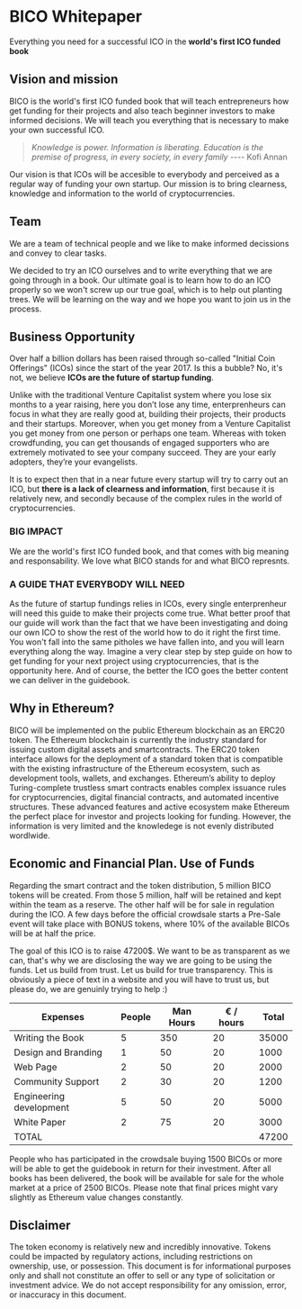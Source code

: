 # BICO Whitepaper

Everything you need for a successful ICO in the **world's first ICO funded book**



## Vision and mission

BICO is the world's first ICO funded book that will teach entrepreneurs how get funding for their projects and also teach beginner investors to make informed decisions. We will teach you everything that is necessary to make your own successful ICO.

> *Knowledge is power. Information is liberating. Education is the premise of progress, in every society, in every family* ---- Kofi Annan

Our vision is that ICOs will be accesible to everybody and perceived as a regular way of funding your own startup. Our mission is to bring clearness, knowledge and information to the world of cryptocurrencies.

  
## Team

We are a team of technical people and we like to make informed decissions and convey to clear tasks.

We decided to try an ICO ourselves and to write everything that we are going through in a book. Our ultimate goal is to learn how to do an ICO properly so we won't screw up our true goal, which is to help out planting trees. We will be learning on the way and we hope you want to join us in the process. 

## Business Opportunity

Over half a billion dollars has been raised through so-called "Initial Coin Offerings" (ICOs) since the start of the year 2017. Is this a bubble? No, it's not, we believe **ICOs are the future of startup funding**. 

Unlike with the traditional Venture Capitalist system where you lose six months to a year raising, here you don’t lose any time, enterprenheurs can focus in what they are really good at, building their projects, their products and their startups. Moreover, when you get money from a Venture Capitalist you get money from one person or perhaps one team.  Whereas with token crowdfunding, you can get thousands of engaged supporters who are extremely motivated to see your company succeed. They are your early adopters, they’re your evangelists.

It is to expect then that in a near future every startup will try to carry out an ICO, but **there is a lack of clearness and information**, first because it is relatively new, and secondly because of the complex rules in the world of cryptocurrencies. 

### BIG IMPACT
We are the world's first ICO funded book, and that comes with big meaning and responsability. We love what BICO stands for and what BICO represnts.

### A GUIDE THAT EVERYBODY WILL NEED
As the future of startup fundings relies in ICOs, every single enterprenheur will need this guide to make their projects come true. What better proof that our guide will work than the fact that we have been investigating and doing our own ICO to show the rest of the world how to do it right the first time. You won't fall into the same pitholes we have fallen into, and you will learn everything along the way. Imagine a very clear step by step guide on how to get funding for your next project using cryptocurrencies, that is the opportunity here. And of course, the better the ICO goes the better content we can deliver in the guidebook.




## Why in Ethereum?

BICO will be implemented on the public Ethereum blockchain as an ERC20 token. The Ethereum blockchain is currently the industry standard for issuing custom digital assets and smartcontracts. The ERC20 token interface allows for the deployment of a standard token that is compatible with the existing infrastructure of the Ethereum ecosystem, such as development tools, wallets, and exchanges. Ethereum’s ability to deploy Turing-complete trustless smart contracts enables complex issuance rules for cryptocurrencies, digital financial contracts, and automated incentive structures. These advanced features and active ecosystem make Ethereum the perfect place for investor and projects looking for funding. However, the information is very limited and the knowledege is not evenly distributed wordlwide.


## Economic and Financial Plan. Use of Funds


Regarding the smart contract and the token distribution, 5 million BICO tokens will be created. From those 5 million, half will be retained and kept within the team as a reserve. The other half will be for sale in regulation during the ICO. A few days before the official crowdsale starts a Pre-Sale event will take place with BONUS tokens, where 10% of the available BICOs will be at half the price.

The goal of this ICO is to raise 47200$. We want to be as transparent as we can, that's why we are disclosing the way we are going to be using the funds. Let us build from trust. Let us build for true transparency. This is obviously a piece of text in a website and you will have to trust us, but please do, we are genuinly trying to help :)

| Expenses             		| People | Man Hours | € / hours | Total |
|-------------------------|--------|-----------|-----------|-------|
| Writing the Book     		| 5      | 350       | 20        | 35000 |
| Design and Branding  		| 1      | 50        | 20        | 1000  |
| Web Page             		| 2      | 50        | 20        | 2000  |
| Community Support    		| 2      | 30        | 20        | 1200  |
| Engineering development | 5      | 50        | 20        | 5000  |
| White Paper				    	| 2      | 75        | 20        | 3000  |
| TOTAL             		  |        |           |           | 47200 |


People who has participated in the crowdsale buying 1500 BICOs or more will be able to get the guidebook in return for their investment. After all books has been delivered, the book will be available for sale for the whole market at a price of 2500 BICOs. Please note that final prices might vary slightly as Ethereum value changes constantly.

## Disclaimer

The token economy is relatively new and incredibly innovative. Tokens could be impacted by regulatory actions, including restrictions on ownership, use, or possession. This document is for informational purposes only and shall not constitute an offer to sell or any type of solicitation or investment advice. We do not accept responsibility for any omission, error, or inaccuracy in this document.
